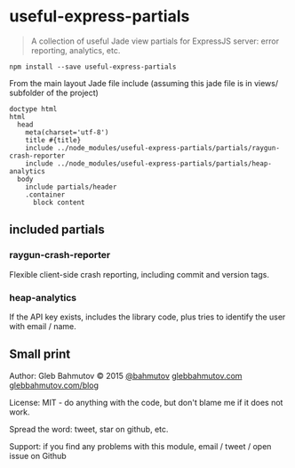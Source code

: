 # useful-express-partials

> A collection of useful Jade view partials for ExpressJS server: error reporting, analytics, etc.

    npm install --save useful-express-partials

From the main layout Jade file include (assuming this jade file is in views/ subfolder of the project)

```jade
doctype html
html
  head
    meta(charset='utf-8')
    title #{title}
    include ../node_modules/useful-express-partials/partials/raygun-crash-reporter
    include ../node_modules/useful-express-partials/partials/heap-analytics
  body
    include partials/header
    .container
      block content
```

## included partials

### raygun-crash-reporter

Flexible client-side crash reporting, including commit and version tags.

### heap-analytics

If the API key exists, includes the library code, plus tries to identify the user with email / name.

## Small print

Author: Gleb Bahmutov &copy; 2015
[@bahmutov](https://twitter.com/bahmutov) [glebbahmutov.com](http://glebbahmutov.com)
[glebbahmutov.com/blog](http://glebbahmutov.com/blog)

License: MIT - do anything with the code, but don't blame me if it does not work.

Spread the word: tweet, star on github, etc.

Support: if you find any problems with this module, email / tweet / open issue on Github
